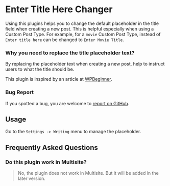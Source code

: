 # Enter Title Here Changer
Using this plugins helps you to change the default placeholder in the title field when creating a new post. This is helpful especially when using a Custom Post Type. For example, for a `movie` Custom Post Type, instead of `Enter title here` can be changed to `Enter Movie Title`.

### Why you need to replace the title placeholder text?
By replacing the placeholder text when creating a new post, help to instruct users to what the title should be.

This plugin is inspired by an article at [WPBeginner](https://www.wpbeginner.com/wp-tutorials/how-to-replace-enter-title-here-text-in-wordpress/).

### Bug Report
If you spotted a bug, you are welcome to [report on GitHub](https://wordpress.org/plugins/enter-title-here-changer/). 


## Usage
Go to the `Settings -> Writing` menu to manage the placeholder.

## Frequently Asked Questions

### Do this plugin work in Multisite?
> No, the plugin does not work in Multisite. But it will be added in the later version.
